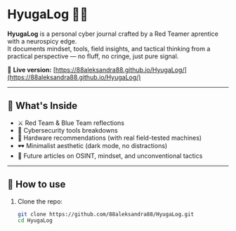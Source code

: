 # HyugaLog 🧠🔥

**HyugaLog** is a personal cyber journal crafted by a Red Teamer aprentice with a neurospicy edge.  
It documents mindset, tools, field insights, and tactical thinking from a practical perspective — no fluff, no cringe, just pure signal.

🔗 **Live version:** [https://88aleksandra88.github.io/HyugaLog/](https://88aleksandra88.github.io/HyugaLog/)

---

## 🧩 What's Inside

- ⚔️ Red Team & Blue Team reflections
- 🧠 Cybersecurity tools breakdowns
- 🧰 Hardware recommendations (with real field-tested machines)
- 🕶️ Minimalist aesthetic (dark mode, no distractions)
- 💬 Future articles on OSINT, mindset, and unconventional tactics

---

## 🚀 How to use

1. Clone the repo:
   ```bash
   git clone https://github.com/88aleksandra88/HyugaLog.git
   cd HyugaLog
